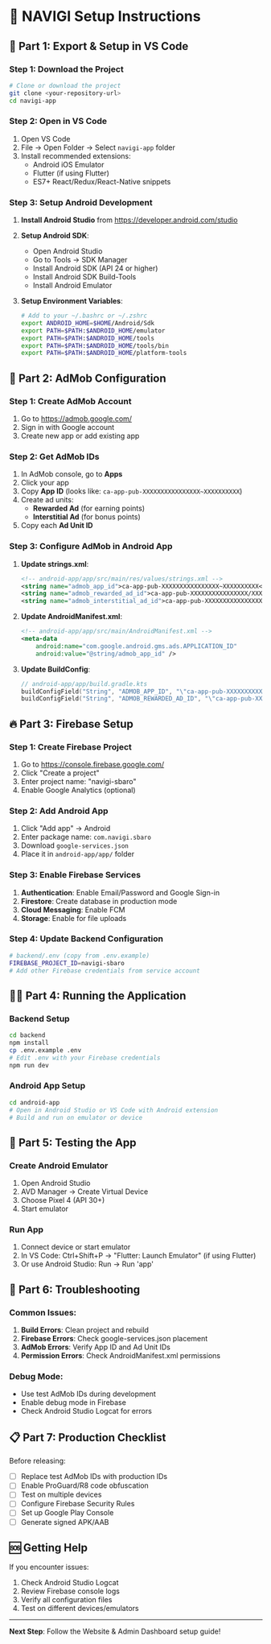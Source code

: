 # 🚀 NAVIGI Setup Instructions

## 📱 Part 1: Export & Setup in VS Code

### Step 1: Download the Project
```bash
# Clone or download the project
git clone <your-repository-url>
cd navigi-app
```

### Step 2: Open in VS Code
1. Open VS Code
2. File → Open Folder → Select `navigi-app` folder
3. Install recommended extensions:
   - Android iOS Emulator
   - Flutter (if using Flutter)
   - ES7+ React/Redux/React-Native snippets

### Step 3: Setup Android Development
1. **Install Android Studio** from https://developer.android.com/studio
2. **Setup Android SDK**:
   - Open Android Studio
   - Go to Tools → SDK Manager
   - Install Android SDK (API 24 or higher)
   - Install Android SDK Build-Tools
   - Install Android Emulator

3. **Setup Environment Variables**:
   ```bash
   # Add to your ~/.bashrc or ~/.zshrc
   export ANDROID_HOME=$HOME/Android/Sdk
   export PATH=$PATH:$ANDROID_HOME/emulator
   export PATH=$PATH:$ANDROID_HOME/tools
   export PATH=$PATH:$ANDROID_HOME/tools/bin
   export PATH=$PATH:$ANDROID_HOME/platform-tools
   ```

## 🔑 Part 2: AdMob Configuration

### Step 1: Create AdMob Account
1. Go to https://admob.google.com/
2. Sign in with Google account
3. Create new app or add existing app

### Step 2: Get AdMob IDs
1. In AdMob console, go to **Apps**
2. Click your app
3. Copy **App ID** (looks like: `ca-app-pub-XXXXXXXXXXXXXXXX~XXXXXXXXXX`)
4. Create ad units:
   - **Rewarded Ad** (for earning points)
   - **Interstitial Ad** (for bonus points)
5. Copy each **Ad Unit ID**

### Step 3: Configure AdMob in Android App
1. **Update strings.xml**:
   ```xml
   <!-- android-app/app/src/main/res/values/strings.xml -->
   <string name="admob_app_id">ca-app-pub-XXXXXXXXXXXXXXXX~XXXXXXXXXX</string>
   <string name="admob_rewarded_ad_id">ca-app-pub-XXXXXXXXXXXXXXXX/XXXXXXXXXX</string>
   <string name="admob_interstitial_ad_id">ca-app-pub-XXXXXXXXXXXXXXXX/XXXXXXXXXX</string>
   ```

2. **Update AndroidManifest.xml**:
   ```xml
   <!-- android-app/app/src/main/AndroidManifest.xml -->
   <meta-data
       android:name="com.google.android.gms.ads.APPLICATION_ID"
       android:value="@string/admob_app_id" />
   ```

3. **Update BuildConfig**:
   ```kotlin
   // android-app/app/build.gradle.kts
   buildConfigField("String", "ADMOB_APP_ID", "\"ca-app-pub-XXXXXXXXXXXXXXXX~XXXXXXXXXX\"")
   buildConfigField("String", "ADMOB_REWARDED_AD_ID", "\"ca-app-pub-XXXXXXXXXXXXXXXX/XXXXXXXXXX\"")
   ```

## 🔥 Part 3: Firebase Setup

### Step 1: Create Firebase Project
1. Go to https://console.firebase.google.com/
2. Click "Create a project"
3. Enter project name: "navigi-sbaro"
4. Enable Google Analytics (optional)

### Step 2: Add Android App
1. Click "Add app" → Android
2. Enter package name: `com.navigi.sbaro`
3. Download `google-services.json`
4. Place it in `android-app/app/` folder

### Step 3: Enable Firebase Services
1. **Authentication**: Enable Email/Password and Google Sign-in
2. **Firestore**: Create database in production mode
3. **Cloud Messaging**: Enable FCM
4. **Storage**: Enable for file uploads

### Step 4: Update Backend Configuration
```bash
# backend/.env (copy from .env.example)
FIREBASE_PROJECT_ID=navigi-sbaro
# Add other Firebase credentials from service account
```

## 🏃‍♂️ Part 4: Running the Application

### Backend Setup
```bash
cd backend
npm install
cp .env.example .env
# Edit .env with your Firebase credentials
npm run dev
```

### Android App Setup
```bash
cd android-app
# Open in Android Studio or VS Code with Android extension
# Build and run on emulator or device
```

## 📱 Part 5: Testing the App

### Create Android Emulator
1. Open Android Studio
2. AVD Manager → Create Virtual Device
3. Choose Pixel 4 (API 30+)
4. Start emulator

### Run App
1. Connect device or start emulator
2. In VS Code: Ctrl+Shift+P → "Flutter: Launch Emulator" (if using Flutter)
3. Or use Android Studio: Run → Run 'app'

## 🔧 Part 6: Troubleshooting

### Common Issues:
1. **Build Errors**: Clean project and rebuild
2. **Firebase Errors**: Check google-services.json placement
3. **AdMob Errors**: Verify App ID and Ad Unit IDs
4. **Permission Errors**: Check AndroidManifest.xml permissions

### Debug Mode:
- Use test AdMob IDs during development
- Enable debug mode in Firebase
- Check Android Studio Logcat for errors

## 📋 Part 7: Production Checklist

Before releasing:
- [ ] Replace test AdMob IDs with production IDs
- [ ] Enable ProGuard/R8 code obfuscation
- [ ] Test on multiple devices
- [ ] Configure Firebase Security Rules
- [ ] Set up Google Play Console
- [ ] Generate signed APK/AAB

## 🆘 Getting Help

If you encounter issues:
1. Check Android Studio Logcat
2. Review Firebase console logs
3. Verify all configuration files
4. Test on different devices/emulators

---

**Next Step**: Follow the Website & Admin Dashboard setup guide!